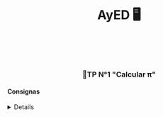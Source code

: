   <header>
    <h1 align = "center">AyED 🖥️<h1>
  </header>
  <br>
  <main>
  <section>
    <h3 align = "center"> 📍TP N°1 "Calcular π"</h3>
    <article>
      <h4>Consignas</h4>
      <details>
        <p>
          <strong>a.</strong>Se desea calcular el valor de π usando la serie de Liebniz, sin usar ninguna optimización.
        </p>
        <p>
          <strong>b.</strong>Debe iterar hasta que el valor de π se correcto en sus 6 primeros decimales (3,141592).
        </p>
      </details>
    </article>
  <br>
  </section>
  </main>
  
